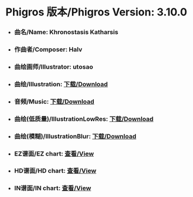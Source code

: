 
# Phigros 版本/Phigros Version:  3.10.0

- ### __曲名/Name:  Khronostasis Katharsis__

- ### __作曲者/Composer:  Halv__

- ### __曲绘画师/Illustrator:  utosao__

- ### __曲绘/Illustration:  [下载/Download](https://github.com/Po6647A/WebAssests/releases/download/3.10.0/1136.png)__

- ### __音频/Music:  [下载/Download](https://github.com/Po6647A/WebAssests/releases/download/3.10.0/1646.ogg)__

- ### __曲绘(低质量)/IllustrationLowRes:  [下载/Download](https://github.com/Po6647A/WebAssests/releases/download/3.10.0/1628.png)__

- ### __曲绘(模糊)/IllustrationBlur:  [下载/Download](https://github.com/Po6647A/WebAssests/releases/download/3.10.0/0)__


- ### __EZ谱面/EZ chart:  [查看/View](./EZ.json/index.html)__

- ### __HD谱面/HD chart:  [查看/View](./HD.json/index.html)__

- ### __IN谱面/IN chart:  [查看/View](./IN.json/index.html)__
